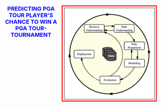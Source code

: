 <div position= relative>
<img src="images/Figure1_CRISP_DM_Model.jpeg" width="300px" align="right" style="border: 3px solid red">
  <h1 style='color:blue;font-size:18px;text-align: center;'> PREDICTING PGA TOUR PLAYER'S CHANCE TO WIN A PGA TOUR-TOURNAMENT</h1>
</div>



